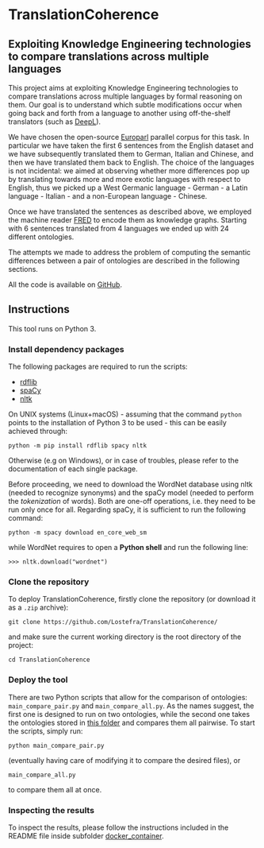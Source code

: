 # TranslationCoherence
## Exploiting Knowledge Engineering technologies to compare translations across multiple languages

This project aims at exploiting Knowledge Engineering technologies to compare translations across multiple languages by formal reasoning on them. Our goal is to understand which subtle modifications occur when going back and forth from a language to another using off-the-shelf translators (such as [DeepL](https://www.deepl.com/translator)).

We have chosen the open-source [Europarl](https://www.statmt.org/europarl/) parallel corpus for this task. In particular we have taken the first 6 sentences from the English dataset and we have subsequently translated them to German, Italian and Chinese, and then we have translated them back to English. The choice of the languages is not incidental: we aimed at observing whether more differences pop up by translating towards more and more exotic languages with respect to English, thus we picked up a West Germanic language - German - a Latin language - Italian - and a non-European language - Chinese.

Once we have translated the sentences as described above, we employed the machine reader [FRED](http://wit.istc.cnr.it/stlab-tools/fred/) to encode them as knowledge graphs. Starting with 6 sentences translated from 4 languages we ended up with 24 different ontologies.

The attempts we made to address the problem of computing the semantic differences between a pair of ontologies are described in the following sections.

All the code is available on [GitHub](https://github.com/Lostefra/TranslationCoherence/).

## Instructions
This tool runs on Python 3.

### Install dependency packages
The following packages are required to run the scripts:
- [rdflib](https://rdflib.readthedocs.io/en/stable/)
- [spaCy](https://spacy.io/)
- [nltk](https://www.nltk.org/)

On UNIX systems (Linux+macOS) - assuming that the command ```python``` points to the installation of Python 3 to be used - this can be easily achieved through:
```
python -m pip install rdflib spacy nltk
```
Otherwise (e.g on Windows), or in case of troubles, please refer to the documentation of each single package.

Before proceeding, we need to download the WordNet database using nltk (needed to recognize synonyms) and the spaCy model (needed to perform the *tokenization* of words). Both are one-off operations, i.e. they need to be run only once for all.
Regarding spaCy, it is sufficient to run the following command:
```
python -m spacy download en_core_web_sm
```
while WordNet requires to open a **Python shell** and run the following line:
```
>>> nltk.download("wordnet")
```

### Clone the repository
To deploy TranslationCoherence, firstly clone the repository (or download it as a ```.zip``` archive):
```
git clone https://github.com/Lostefra/TranslationCoherence/
```
and make sure the current working directory is the root directory of the project:
```
cd TranslationCoherence
```

### Deploy the tool
There are two Python scripts that allow for the comparison of ontologies: ```main_compare_pair.py``` and ```main_compare_all.py```.
As the names suggest, the first one is designed to run on two ontologies, while the second one takes the ontologies stored in [this folder](https://github.com/Lostefra/TranslationCoherence/tree/main/EuroParl/Paragraph1/turtle) and compares them all pairwise.
To start the scripts, simply run:
```
python main_compare_pair.py
```
(eventually having care of modifying it to compare the desired files), or
```
main_compare_all.py
```
to compare them all at once.

### Inspecting the results
To inspect the results, please follow the instructions included in the README file inside subfolder [docker_container](https://github.com/Lostefra/TranslationCoherence/tree/main/docker_container).
